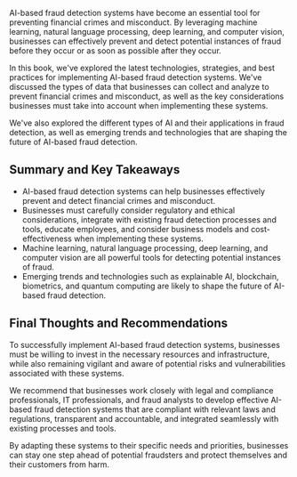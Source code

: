 
AI-based fraud detection systems have become an essential tool for preventing financial crimes and misconduct. By leveraging machine learning, natural language processing, deep learning, and computer vision, businesses can effectively prevent and detect potential instances of fraud before they occur or as soon as possible after they occur.

In this book, we've explored the latest technologies, strategies, and best practices for implementing AI-based fraud detection systems. We've discussed the types of data that businesses can collect and analyze to prevent financial crimes and misconduct, as well as the key considerations businesses must take into account when implementing these systems.

We've also explored the different types of AI and their applications in fraud detection, as well as emerging trends and technologies that are shaping the future of AI-based fraud detection.

Summary and Key Takeaways
-------------------------

* AI-based fraud detection systems can help businesses effectively prevent and detect financial crimes and misconduct.
* Businesses must carefully consider regulatory and ethical considerations, integrate with existing fraud detection processes and tools, educate employees, and consider business models and cost-effectiveness when implementing these systems.
* Machine learning, natural language processing, deep learning, and computer vision are all powerful tools for detecting potential instances of fraud.
* Emerging trends and technologies such as explainable AI, blockchain, biometrics, and quantum computing are likely to shape the future of AI-based fraud detection.

Final Thoughts and Recommendations
----------------------------------

To successfully implement AI-based fraud detection systems, businesses must be willing to invest in the necessary resources and infrastructure, while also remaining vigilant and aware of potential risks and vulnerabilities associated with these systems.

We recommend that businesses work closely with legal and compliance professionals, IT professionals, and fraud analysts to develop effective AI-based fraud detection systems that are compliant with relevant laws and regulations, transparent and accountable, and integrated seamlessly with existing processes and tools.

By adapting these systems to their specific needs and priorities, businesses can stay one step ahead of potential fraudsters and protect themselves and their customers from harm.

